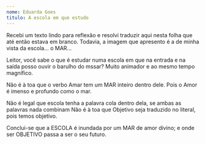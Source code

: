 ```yaml
---
nome: Eduarda Goes
titulo: A escola em que estudo
---
```


Recebi um texto lindo para reflexão e resolvi traduzir aqui nesta folha que até então estava em branco. Todavia, a imagem que apresento é a de minha vista da escola... o MAR...

Leitor, você sabe o que é estudar numa escola em que na entrada e na saída posso ouvir o barulho do mssar? Muito animador e ao mesmo tempo magnífico.

Não é à toa que o verbo Amar tem um MAR inteiro dentro dele. Pois o Amor é imenso e profundo como o mar.

Não é legal que escola tenha a palavra cola dentro dela, se ambas as palavras nada combinam
Não é à toa que Objetivo seja traduzido no literal, pois temos objetivo.

Conclui-se que a ESCOLA é inundada por um MAR de amor divino; e onde ser OBJETIVO passa a ser o seu futuro.




